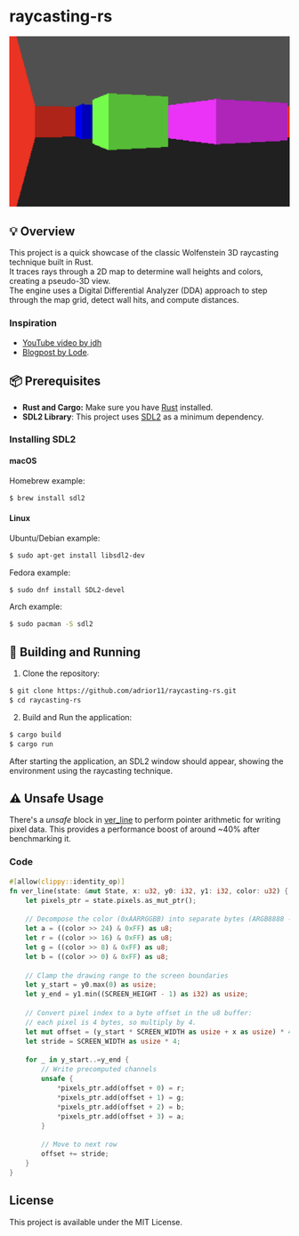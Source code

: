 # raycasting-rs

![showcase](assets/showcase.png)

## 💡 Overview
This project is a quick showcase of the classic Wolfenstein 3D raycasting technique built in Rust.  
It traces rays through a 2D map to determine wall heights and colors, creating a pseudo-3D view.  
The engine uses a Digital Differential Analyzer (DDA) approach to step through the map grid, detect wall hits, and compute distances.

### Inspiration
- [YouTube video by jdh](https://www.youtube.com/watch?v=fSjc8vLMg8c&t)
- [Blogpost by Lode](https://lodev.org/cgtutor/raycasting.html).

## 📦 Prerequisites
- **Rust and Cargo:** Make sure you have [Rust](https://www.rust-lang.org/tools/install) installed.
- **SDL2 Library**: This project uses [SDL2](http://www.libsdl.org) as a minimum dependency.

### Installing SDL2

#### macOS
Homebrew example:
```bash
$ brew install sdl2
```

#### Linux
Ubuntu/Debian example:
```bash
$ sudo apt-get install libsdl2-dev
```
Fedora example:
```bash
$ sudo dnf install SDL2-devel
```
Arch example:
```bash
$ sudo pacman -S sdl2
```

## 🚀 Building and Running
1. Clone the repository:
``` bash
$ git clone https://github.com/adrior11/raycasting-rs.git
$ cd raycasting-rs
```

2. Build and Run the application:
```bash
$ cargo build
$ cargo run
```

After starting the application, an SDL2 window should appear, showing the environment using the raycasting technique.

## ⚠️ Unsafe Usage
There's a *unsafe* block in [ver_line](https://github.com/adrior11/raycasting-rs/blob/2835983937a4578d716b6ca8a9ce7e73a0937d2d/src/modules/render.rs#L124)
to perform pointer arithmetic for writing pixel data. This provides a performance boost of around ~40% after benchmarking it.

### Code
```rust
#[allow(clippy::identity_op)]
fn ver_line(state: &mut State, x: u32, y0: i32, y1: i32, color: u32) {
    let pixels_ptr = state.pixels.as_mut_ptr();

    // Decompose the color (0xAARRGGBB) into separate bytes (ARGB8888 -> RGBA in memory).
    let a = ((color >> 24) & 0xFF) as u8;
    let r = ((color >> 16) & 0xFF) as u8;
    let g = ((color >> 8) & 0xFF) as u8;
    let b = ((color >> 0) & 0xFF) as u8;

    // Clamp the drawing range to the screen boundaries
    let y_start = y0.max(0) as usize;
    let y_end = y1.min((SCREEN_HEIGHT - 1) as i32) as usize;

    // Convert pixel index to a byte offset in the u8 buffer:
    // each pixel is 4 bytes, so multiply by 4.
    let mut offset = (y_start * SCREEN_WIDTH as usize + x as usize) * 4;
    let stride = SCREEN_WIDTH as usize * 4;

    for _ in y_start..=y_end {
        // Write precomputed channels
        unsafe {
            *pixels_ptr.add(offset + 0) = r;
            *pixels_ptr.add(offset + 1) = g;
            *pixels_ptr.add(offset + 2) = b;
            *pixels_ptr.add(offset + 3) = a;
        }

        // Move to next row
        offset += stride;
    }
}
```

## License
This project is available under the MIT License.
